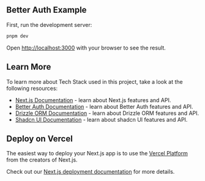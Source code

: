 

## Better Auth Example

First, run the development server:

```bash
pnpm dev
```

Open [http://localhost:3000](http://localhost:3000) with your browser to see the result.

## Learn More

To learn more about Tech Stack used in this project, take a look at the following resources:

- [Next.js Documentation](https://nextjs.org/docs) - learn about Next.js features and API.
- [Better Auth Documentation](https://better-auth.com/docs) - learn about Better Auth features and API.
- [Drizzle ORM Documentation](https://orm.drizzle.team/docs) - learn about Drizzle ORM features and API.
- [Shadcn UI Documentation](https://ui.shadcn.com/docs) - learn about shadcn UI features and API.

## Deploy on Vercel

The easiest way to deploy your Next.js app is to use the [Vercel Platform](https://vercel.com/new?utm_medium=default-template&filter=next.js&utm_source=create-next-app&utm_campaign=create-next-app-readme) from the creators of Next.js.

Check out our [Next.js deployment documentation](https://nextjs.org/docs/app/building-your-application/deploying) for more details.

